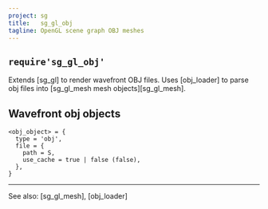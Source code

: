 ```yaml
---
project: sg
title:   sg_gl_obj
tagline: OpenGL scene graph OBJ meshes
---
```


## `require'sg_gl_obj'`

Extends [sg_gl] to render wavefront OBJ files. Uses [obj_loader]
to parse obj files into [sg_gl_mesh mesh objects][sg_gl_mesh].

## Wavefront obj objects

~~~{.lua}
<obj_object> = {
  type = 'obj',
  file = {
    path = S,
    use_cache = true | false (false),
  },
}
~~~

----
See also: [sg_gl_mesh], [obj_loader]
